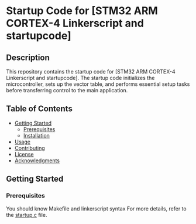 # Startup Code for [STM32 ARM CORTEX-4 Linkerscript and startupcode]

## Description

This repository contains the startup code for [STM32 ARM CORTEX-4 Linkerscript and startupcode]. The startup code initializes the microcontroller, sets up the vector table, and performs essential setup tasks before transferring control to the main application.

## Table of Contents

- [Getting Started](#getting-started)
  - [Prerequisites](#prerequisites)
  - [Installation](#installation)
- [Usage](#usage)
- [Contributing](#contributing)
- [License](#license)
- [Acknowledgments](#acknowledgments)

## Getting Started

### Prerequisites

You should know Makefile and linkerscript syntax
For more details, refer to the [startup.c](Stm32/startup.c) file.


